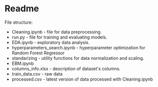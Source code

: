 <h1>Readme</h1>

File structure:

- Cleaning.ipynb - file for data preprocessing.
- run.py - file for training and evaluating models.
- EDA.ipynb - exploratory data analysis.
- hyperparameters_search.ipynb - hyperparameter optimization for Random Forest Regressor
- standarizing - utility functions for data normalization and scaling.
- EBM.ipynb 
- columns_info.xlsx - description of dataset's columns.
- train_data.csv - raw data
- processed.csv - latest version of data processed with Cleaning.ipynb



